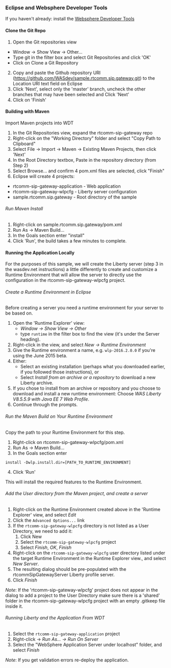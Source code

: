 ### Eclipse and Websphere Developer Tools

If you haven't already: install the [Websphere Developer Tools](https://developer.ibm.com/wasdev/downloads/liberty-profile-using-eclipse/)


#### Clone the Git Repo

1. Open the Git repositories view
  -  Window -> Show View -> Other...
  - Type git in the filter box and select Git Repositories and click 'OK'
  - Click on Clone a Git Repository
2. Copy and paste the Github repository URI (https://github.com/WASdev/sample.rtcomm.sip.gateway.git) to the Location URI text field on Eclipse
3. Click 'Next', select only the 'master' branch, uncheck the other branches that may have been selected and Click 'Next'
4. Click on 'Finish'


#### Building with Maven

Import Maven projects into WDT

1. In the Git Repositories view, expand the rtcomm-sip-gateway repo
2. Right-click on the "Working Directory" folder and select "Copy Path to Clipboard"
3. Select File -> Import -> Maven -> Existing Maven Projects, then click 'Next'
4. In the Root Directory textbox, Paste in the repository directory (from Step 2)
5. Select Browse... and confirm 4 pom.xml files are selected, click "Finish"
6. Eclipse will create 4 projects:
  + rtcomm-sip-gateway-application - Web application
  + rtcomm-sip-gateway-wlpcfg - Liberty server configuration
  + sample.rtcomm.sip.gateway - Root directory of the sample

###### Run Maven Install

1. Right-click on sample.rtcomm.sip.gateway/pom.xml
2. Run As -> Maven Build...
3. In the Goals section enter "install"
4. Click 'Run', the build takes a few minutes to complete.

#### Running the Application Locally

For the purposes of this sample, we will create the Liberty server (step 3 in the wasdev.net instructions) a little differently to create and customize a Runtime Environment that will allow the server to directly use the configuration in the rtcomm-sip-gateway-wlpcfg project.

###### Create a Runtime Environment in Eclipse

Before creating a server you need a runtime environment for your server to be based on.

1. Open the 'Runtime Explorer' view:
    * *Window -> Show View -> Other*
    * type `runtime` in the filter box to find the view (it's under the Server heading).
2. Right-click in the view, and select *New -> Runtime Environment*
3. Give the Runtime environment a name, e.g. `wlp-2016.2.0.0` if you're using the June 2015 beta.
4. Either:
    * Select an existing installation (perhaps what you downloaded earlier, if you followed those instructions), or
    * Select *Install from an archive or a repository* to download a new Liberty archive.
5. If you chose to install from an archive or repository and you choose to download and install a new runtime environment: Choose _WAS Liberty V8.5.5.9 with Java EE 7 Web Profile_.
6. Continue through the prompts.

###### Run the Maven Build on Your Runtime Environment

Copy the path to your Runtime Environment for this step.

1. Right-click on rtcomm-sip-gateway-wlpcfg/pom.xml
2. Run As -> Maven Build...
3. In the Goals section enter
  ```text
  install -Dwlp.install.dir=[PATH_TO_RUNTIME_ENVIRONMENT]
  ```
4. Click 'Run'

This will install the required features to the Runtime Environment.


###### Add the User directory from the Maven project, and create a server

1. Right-click on the Runtime Environment created above in the 'Runtime Explorer' view, and select *Edit*
2. Click the `Advanced Options...` link
3. If the `rtcomm-sip-gateway-wlpcfg` directory is not listed as a User Directory, we need to add it:
    1. Click New
    2. Select the `rtcomm-sip-gateway-wlpcfg` project
    3. Select *Finish*, *OK*, *Finish*
4. Right-click on the `rtcomm-sip-gateway-wlpcfg` user directory listed under the target Runtime Environment in the Runtime Explorer view., and select *New Server*.
5. The resulting dialog should be pre-populated with the rtcommSipGatewayServer Liberty profile server.
6. Click *Finish*

_Note_: If the 'rtcomm-sip-gateway-wlpcfg' project does not appear in the dialog to add a project to the User Directory make sure there is a 'shared' folder in the rtcomm-sip-gateway-wlpcfg project with an empty .gitkeep file inside it.

###### Running Liberty and the Application From WDT
1. Select the `rtcomm-sip-gateway-application` project
2. Right-click -> *Run As... -> Run On Server*
3. Select the "WebSphere Application Server under localhost" folder, and select *Finish*

_Note_: If you get validation errors re-deploy the application.
